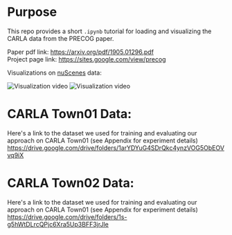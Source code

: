 # Purpose
This repo provides a short `.ipynb` tutorial for loading and visualizing the CARLA data from the PRECOG paper. 

Paper pdf link: https://arxiv.org/pdf/1905.01296.pdf<br>
Project page link: https://sites.google.com/view/precog

Visualizations on <a href="https://www.nuscenes.org/">nuScenes</a> data:

![Visualization video](http://www.cs.cmu.edu/~nrhineha/img/precog_5-10s.gif)
![Visualization video](http://www.cs.cmu.edu/~nrhineha/img/precog_10-15s.gif)


# CARLA Town01 Data:
Here's a link to the dataset we used for training and evaluating our approach on CARLA Town01 (see Appendix for experiment details)
https://drive.google.com/drive/folders/1arYDYuG4SDrQkc4ynzVOG5ObEOVvq9iX

# CARLA Town02 Data:
Here's a link to the dataset we used for training and evaluating our approach on CARLA Town01 (see Appendix for experiment details) 
https://drive.google.com/drive/folders/1s-g5hWtDLrcQPjc6Xra5Up3BFF3jrJle
